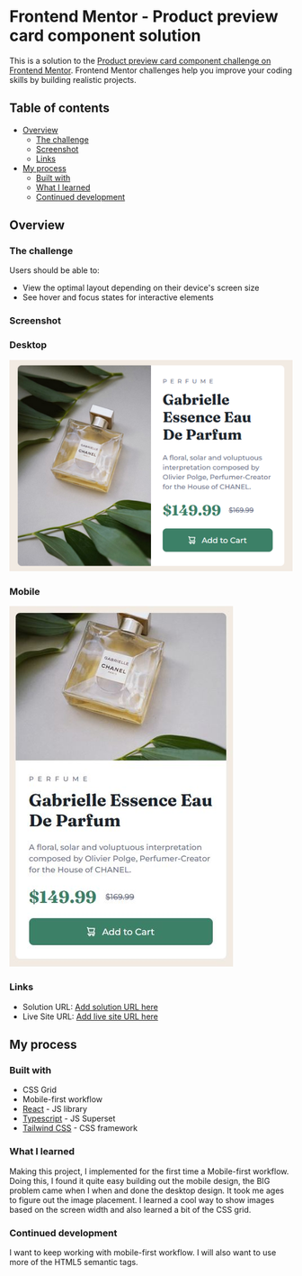# Frontend Mentor - Product preview card component solution

This is a solution to the [Product preview card component challenge on Frontend Mentor](https://www.frontendmentor.io/challenges/product-preview-card-component-GO7UmttRfa). Frontend Mentor challenges help you improve your coding skills by building realistic projects.

## Table of contents

- [Overview](#overview)
  - [The challenge](#the-challenge)
  - [Screenshot](#screenshot)
  - [Links](#links)
- [My process](#my-process)
  - [Built with](#built-with)
  - [What I learned](#what-i-learned)
  - [Continued development](#continued-development)

## Overview

### The challenge

Users should be able to:

- View the optimal layout depending on their device's screen size
- See hover and focus states for interactive elements

### Screenshot

### Desktop

![](./src/assets/images/desktop-screenshot.jpg)

### Mobile

![](./src/assets/images/mobile-screenshot.jpg)

### Links

- Solution URL: [Add solution URL here](https://your-solution-url.com)
- Live Site URL: [Add live site URL here](https://fem-product-card-blush.vercel.app/)

## My process

### Built with

- CSS Grid
- Mobile-first workflow
- [React](https://reactjs.org/) - JS library
- [Typescript](https://www.typescriptlang.org/) - JS Superset
- [Tailwind CSS](https://tailwindcss.com/) - CSS framework

### What I learned

Making this project, I implemented for the first time a Mobile-first workflow. Doing this, I found it quite easy building out the mobile design, the BIG problem came when I when and done the desktop design. It took me ages to figure out the image placement.
I learned a cool way to show images based on the screen width and also learned a bit of the CSS grid.

### Continued development

I want to keep working with mobile-first workflow. I will also want to use more of the HTML5 semantic tags.
